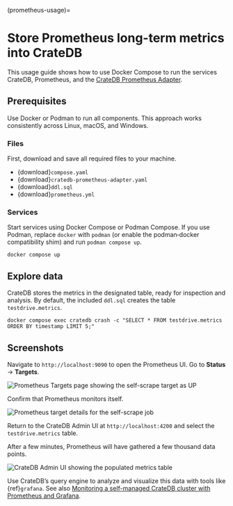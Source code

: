 (prometheus-usage)=
# Store Prometheus long-term metrics into CrateDB

This usage guide shows how to use Docker Compose to run the services
CrateDB, Prometheus, and the [CrateDB Prometheus Adapter].

## Prerequisites

Use Docker or Podman to run all components. This approach works consistently
across Linux, macOS, and Windows.

### Files

First, download and save all required files to your machine.
- {download}`compose.yaml`
- {download}`cratedb-prometheus-adapter.yaml`
- {download}`ddl.sql`
- {download}`prometheus.yml`

### Services

Start services using Docker Compose or Podman Compose.
If you use Podman, replace `docker` with `podman` (or enable the podman‑docker
compatibility shim) and run `podman compose up`.

```shell
docker compose up
```

## Explore data

CrateDB stores the metrics in the designated table, ready for inspection and analysis.
By default, the included `ddl.sql` creates the table `testdrive.metrics`.
```shell
docker compose exec cratedb crash -c "SELECT * FROM testdrive.metrics ORDER BY timestamp LIMIT 5;"
```

## Screenshots

Navigate to `http://localhost:9090` to open the Prometheus UI. Go to **Status** → **Targets**.

![Prometheus Targets page showing the self-scrape target as UP](https://us1.discourse-cdn.com/flex020/uploads/crate/original/1X/91223397b30bce2f7188617436ea12ceed83d83c.png)

Confirm that Prometheus monitors itself.

![Prometheus target details for the self-scrape job](https://us1.discourse-cdn.com/flex020/uploads/crate/original/1X/57ccb5374b0ab524466de08feefbafde559dac87.png)

Return to the CrateDB Admin UI at `http://localhost:4200` and select the `testdrive.metrics` table.

After a few minutes, Prometheus will have gathered a few thousand data points.

![CrateDB Admin UI showing the populated metrics table](https://us1.discourse-cdn.com/flex020/uploads/crate/original/1X/22e8c7d5a90ec9240a4cb4269774e143759aa92e.jpeg)

Use CrateDB’s query engine to analyze and visualize this data with tools
like {ref}`grafana`. See also
[Monitoring a self-managed CrateDB cluster with Prometheus and Grafana].


[CrateDB]: https://cratedb.com/database
[CrateDB Prometheus Adapter]: https://github.com/crate/cratedb-prometheus-adapter
[Monitoring a self-managed CrateDB cluster with Prometheus and Grafana]: https://community.cratedb.com/t/monitoring-a-self-managed-cratedb-cluster-with-prometheus-and-grafana/1236
[Prometheus]: https://prometheus.io/docs/introduction/overview/
[Prometheus documentation]: https://prometheus.io/docs/prometheus/latest/getting_started/
